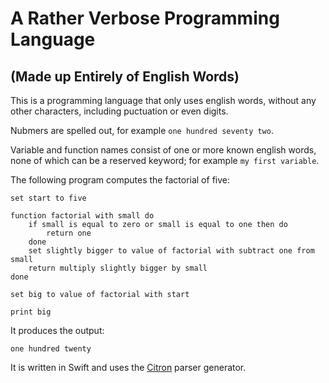 #  A Rather Verbose Programming Language
## (Made up Entirely of English Words)

This is a programming language that only uses english words, without any other characters, including puctuation or even digits.

Nubmers are spelled out, for example `one hundred seventy two`.

Variable and function names consist of one or more known english words, none of which can be a reserved keyword; for example `my first variable`.

The following program computes the factorial of five:

```text
set start to five

function factorial with small do
    if small is equal to zero or small is equal to one then do
        return one
    done
    set slightly bigger to value of factorial with subtract one from small
    return multiply slightly bigger by small
done

set big to value of factorial with start

print big

```

It produces the output:

```text
one hundred twenty
```

It is written in Swift and uses the [Citron](http://roopc.net/citron/) parser generator.
